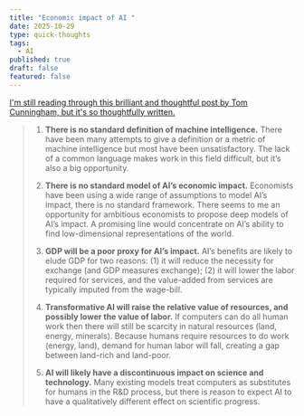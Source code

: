 ```yaml
---
title: "Economic impact of AI "
date: 2025-10-29
type: quick-thoughts
tags:
  - AI
published: true
draft: false
featured: false
---
```

[I'm still reading through this brilliant and thoughtful post by Tom Cunningham, but it's so thoughtfully written.](https://tecunningham.github.io/posts/2025-09-19-transformative-AI-notes.html)

> 1.  **There is no standard definition of machine intelligence.** There have been many attempts to give a definition or a metric of machine intelligence but most have been unsatisfactory. The lack of a common language makes work in this field difficult, but it’s also a big opportunity.
>     
> 2.  **There is no standard model of AI’s economic impact.** Economists have been using a wide range of assumptions to model AI’s impact, there is no standard framework. There seems to me an opportunity for ambitious economists to propose deep models of AI’s impact. A promising line would concentrate on AI’s ability to find low-dimensional representations of the world.
>     
> 3.  **GDP will be a poor proxy for AI’s impact.** AI’s benefits are likely to elude GDP for two reasons: (1) it will reduce the necessity for exchange (and GDP measures exchange); (2) it will lower the labor required for services, and the value-added from services are typically imputed from the wage-bill.
>     
> 4.  **Transformative AI will raise the relative value of resources, and possibly lower the value of labor.** If computers can do all human work then there will still be scarcity in natural resources (land, energy, minerals). Because humans require resources to do work (energy, land), demand for human labor will fall, creating a gap between land-rich and land-poor.
>     
> 5.  **AI will likely have a discontinuous impact on science and technology.** Many existing models treat computers as substitutes for humans in the R&D process, but there is reason to expect AI to have a qualitatively different effect on scientific progress.
>